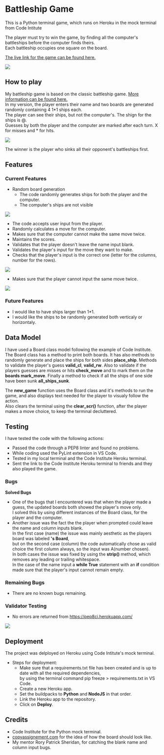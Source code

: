 # Battleship Game

This is a Python terminal game, which runs on Heroku in the mock terminal from Code Intitute

The player must try to win the game, by finding all the computer's battleships before the computer finds theirs.<br>
Each battleship occupies one square on the board.

[The live link for the game can be found here.](https://battleship-project3-ape-9cb811461226.herokuapp.com/)

<img src="images/all_devices_white.png">


## How to play

My battleship game is based on the classic battleship game. [More information can be found here.](https://en.wikipedia.org/wiki/Battleship_(game))<br>
In my version, the player enters their name and two boards are generated randomly containing 4 1*1 ships each.<br>
The player can see their ships, but not the computer's. The shign for the ships is @.<br>
Guesses by both the player and the computer are marked after each turn. X for misses and * for hits.<br>

<img src="images/gameplay_1.png"><br>

The winner is the player who sinks all their opponent's battleships first.


## Features
### Current Features
- Random board generation
  - The code randomly generates ships for both the player and the computer.
  - The computer's ships are not visible

<img src="images/board_generation.png">

- The code accepts user input from the player.
- Randomly calculates a move for the computer.
- Makes sure that the computer cannot make the same move twice.
- Maintains the scores.
- Validates that the player doesn't leave the name input blank.
- Validates the player's input for the move they want to make.
- Checks that the player's input is the correct one (letter for the columns, number for the rows).

<img src="images/error_input_detection.png"><br>

- Makes sure that the player cannot input the same move twice.<br>

<img src="images/error_input_detection_duplicate_move.png">

### Future Features
- I would like to have ships larger than 1*1.
- I would like the ships to be randomly generated both verticaly or horizontaly.


## Data Model
I have used a Board class model following the example of Code Institute.
<br>
The Board class has a method to print both boards.
It has also methods to randomly generate and place the ships for both sides **place_ship**.
Methods to validate the player's guess **valid_cl**, **valid_rw**.
Also to validate if the players guesses are misses or hits **check_move** and to mark them on the **boards mark_move**.
Finally a method to check if all the ships of one side have been sunk **all_ships_sunk**. 

The **new_game** function uses the Board class and it's methods to run the game, and also displays text needed for the player to visualy follow the action.<br>
Also clears the terminal using the **clear_scr()** function, after the player makes a move choice, to keep the terminal decluttered.


## Testing
I have tested the code with the following actions:
- Passed the code through a PEP8 linter and found no problems.
- While coding used the PyLint extension in VS Code.
- Tested in my local terminal and the Code Institute Heroku terminal.
- Sent the link to the Code Institute Heroku terminal to friends and they also played the game.

### Bugs
**Solved Bugs**

- One of the bugs that I encountered was that when the player made a guess, the updated boards both showed the player's move only.<br>
I solved this by using different instances of the Board class, for the player and the computer.
- Another issue was the fact the the player when prompted could leave the name and column inputs blank.<br>
In the first case (name) the issue was mainly aesthetic as the players board was labeled **'s Board**, <br>
but on the second case (column) the code automatically chose as valid choice the first column always, so the input was A(number chosen).<br>
In both cases the issue was fixed by using the **strip()** method, which removes any leading or trailing whitespace.<br>
In the case of the name input a **while True** statement with an **if** condition made sure that the player's input cannot remain empty.

### Remaining Bugs
- There are no known bugs remaining.

### Validator Testing
- No errors are returned from https://pep8ci.herokuapp.com/<br>
<img src="images/code_error_validation.png">



## Deployment
The project was delployed on Heroku using Code Intitute's mock terminal.

- Steps for deployment:
  - Make sure that a requirements.txt file has been created and is up to date with all the required dependencies,<br>
  by using the terminal command pip freeze  > requirements.txt in VS Code.
  - Create a new Heroku app.
  - Set the buildpacks to **Python** and **NodeJS** in that order.
  - Link the Heroku app to the repository.
  - Click on **Deploy**.


## Credits
- Code Institute for the Python mock terminal.
- [copyassignement.com](https://copyassignment.com/battleship-game-code-in-python/) for the idea of how the board should look like.
- My mentor Rory Patrick Sheridan, for catching the blank name and column input bugs.